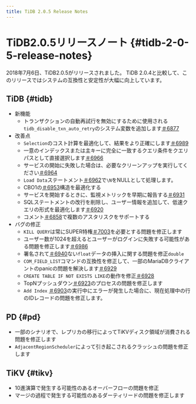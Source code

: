 ```yaml
---
title: TiDB 2.0.5 Release Notes
---
```


# TiDB2.0.5リリースノート {#tidb-2-0-5-release-notes}

2018年7月6日、TiDB2.0.5がリリースされました。 TiDB 2.0.4と比較して、このリリースではシステムの互換性と安定性が大幅に向上しています。

## TiDB {#tidb}

-   新機能
    -   トランザクションの自動再試行を無効にするために使用される`tidb_disable_txn_auto_retry`のシステム変数を追加します[＃6877](https://github.com/pingcap/tidb/pull/6877)
-   改善点
    -   `Selection`のコスト計算を最適化して、結果をより正確にします[＃6989](https://github.com/pingcap/tidb/pull/6989)
    -   一意のインデックスまたは主キーに完全に一致するクエリ条件をクエリパスとして直接選択します[＃6966](https://github.com/pingcap/tidb/pull/6966)
    -   サービスの開始に失敗した場合は、必要なクリーンアップを実行してください[＃6964](https://github.com/pingcap/tidb/pull/6964)
    -   `Load Data`ステートメント[＃6962](https://github.com/pingcap/tidb/pull/6962)で`\N`をNULLとして処理します。
    -   CBO1の[＃6953](https://github.com/pingcap/tidb/pull/6953)構造を最適化する
    -   サービスを開始するときに、監視メトリックを早期に報告する[＃6931](https://github.com/pingcap/tidb/pull/6931)
    -   SQLステートメントの改行を削除し、ユーザー情報を追加して、低速クエリの形式を最適化します[＃6920](https://github.com/pingcap/tidb/pull/6920)
    -   コメント[＃6858](https://github.com/pingcap/tidb/pull/6858)で複数のアスタリスクをサポートする
-   バグの修正
    -   `KILL QUERY`は常にSUPER特権[＃7003](https://github.com/pingcap/tidb/pull/7003)を必要とする問題を修正します
    -   ユーザー数が1024を超えるとユーザーがログインに失敗する可能性がある問題を修正します[＃6986](https://github.com/pingcap/tidb/pull/6986)
    -   署名されて[＃6940](https://github.com/pingcap/tidb/pull/6940)ない`float`データの挿入に関する問題を修正`double`
    -   `COM_FIELD_LIST`コマンドの互換性を修正して、一部のMariaDBクライアントのpanicの問題を解決します[＃6929](https://github.com/pingcap/tidb/pull/6929)
    -   `CREATE TABLE IF NOT EXISTS LIKE`の動作を修正[＃6928](https://github.com/pingcap/tidb/pull/6928)
    -   TopNプッシュダウン[＃6923](https://github.com/pingcap/tidb/pull/6923)のプロセスの問題を修正します
    -   `Add Index` [＃6903](https://github.com/pingcap/tidb/pull/6903)の実行中にエラーが発生した場合に、現在処理中の行のIDレコードの問題を修正します。

## PD {#pd}

-   一部のシナリオで、レプリカの移行によってTiKVディスク領域が消費される問題を修正します
-   `AdjacentRegionScheduler`によって引き起こされるクラッシュの問題を修正します

## TiKV {#tikv}

-   10進演算で発生する可能性のあるオーバーフローの問題を修正
-   マージの過程で発生する可能性のあるダーティリードの問題を修正します
